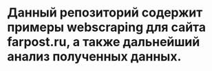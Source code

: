 # Данный репозиторий содержит примеры webscraping для сайта farpost.ru, а также дальнейший анализ полученных данных.
